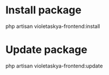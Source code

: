 # Install package

php artisan violetaskya-frontend:install

# Update package

php artisan violetaskya-frontend:update